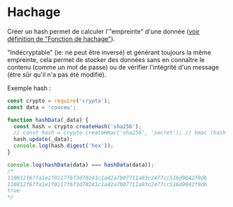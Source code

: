 Hachage
=======

Créer un hash permet de calculer l'"empreinte" d'une donnée ([voir définition de "Fonction de hachage"](https://fr.wikipedia.org/wiki/Fonction_de_hachage)).

"Indécryptable" (ie: ne peut être inversé) et générant toujours la même empreinte, cela permet de stocker des données sans en connaître le contenu (comme un mot de passe) ou de vérifier l'intégrité d'un message (être sûr qu'il n'a pas été modifié).

Exemple hash : 

```js
const crypto = require('crypto');
const data = 'coucou';

function hashData(_data) {
  const hash = crypto.createHash('sha256');
  // const hash = crypto.createHmac('sha256', 'secret'); // hmac (hash avec un clé secrète)
  hash.update(_data);
  console.log(hash.digest('hex'));
}

console.log(hashData(data) === hashData(data));
/*
110812f67fa1e1f0117f6f3d70241c1a42a7b07711a93c2477cc516d9042f9db
110812f67fa1e1f0117f6f3d70241c1a42a7b07711a93c2477cc516d9042f9db
true
*/
``` 

